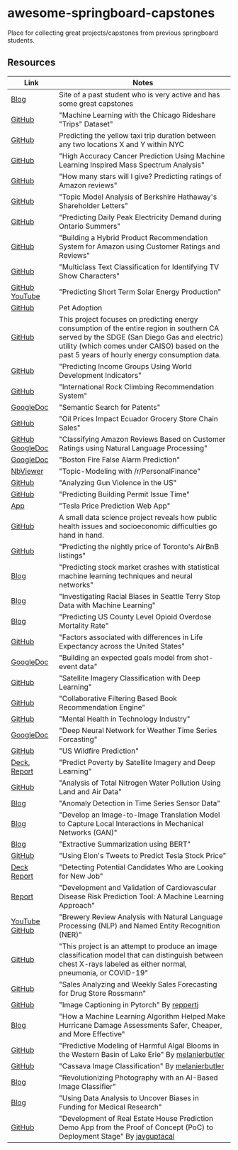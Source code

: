 # awesome-springboard-capstones
Place for collecting great projects/capstones from previous springboard students. 

## Resources

| Link  | Notes
|---|---|
| [Blog](https://jvhuang1786.github.io/) | Site of a past student who is very active and has some great capstones |
| [GitHub](https://github.com/LisaATaylor/Rideshare) | "Machine Learning with the Chicago Rideshare "Trips" Dataset" |
| [GitHub](https://github.com/pratha19/NYC_taxi_trip_duration/blob/master/README.md) | Predicting the yellow taxi trip duration between any two locations X and Y within NYC |
| [GitHub](https://github.com/liudj2008/High-Accuracy-Cancer-Prediction-based-on-Mass-Spectra/blob/master/High%20Accuracy%20Cancer%20Prediction%20Using%20Machine%20Learning%20Inspired%20Mass%20Spectrum%20Analysis.ipynb) | "High Accuracy Cancer Prediction Using Machine Learning Inspired Mass Spectrum Analysis" |
| [GitHub](https://github.com/anxin16/Capstone-Project-3/tree/master/Capstone_Report) | "How many stars will I give? Predicting ratings of Amazon reviews" |
| [GitHub](https://github.com/toshimelonhead/Springboard-Berkshire) | "Topic Model Analysis of Berkshire Hathaway's Shareholder Letters" |
| [GitHub](https://github.com/DMacGillivray/ontario-peak-power-forecasting) | "Predicting Daily Peak Electricity Demand during Ontario Summers" |
| [GitHub](https://github.com/dametreusv/amazon_hybrid_recommendation_system/blob/master/APR_final_report.ipynb) | "Building a Hybrid Product Recommendation System for Amazon using Customer Ratings and Reviews" |
| [GitHub](https://github.com/shamafarabi/NLP-Predict-Cast-Member-of-the-TV-Show-Friends) | "Multiclass Text Classification for Identifying TV Show Characters" |
| [GitHub](https://github.com/connormca12/Springboard-Projects/blob/master/Capstone-1/Capstone%20Project%201%20-%20Final%20Report%20-%20Connor%20McAnuff.pdf) [YouTube](https://www.youtube.com/watch?v=DA6fOjP374w) | "Predicting Short Term Solar Energy Production" |
| [GitHub](https://github.com/JLorenzP/Springboard-Capstone-I) | Pet Adoption |
| [GitHub](https://github.com/pratha19/Hourly_Energy_Consumption_Prediction) | This project focuses on predicting energy consumption of the entire region in southern CA served by the SDGE (San Diego Gas and electric) utility (which comes under CAISO) based on the past 5 years of hourly energy consumption data. |
| [GitHub](https://github.com/dametreusv/world_development_indicators/blob/master/WDI_final_report_.ipynb) | "Predicting Income Groups Using World Development Indicators" |
| [GitHub](https://github.com/Colley-K/rock_climbing_recommendation_system) | "International Rock Climbing Recommendation System" |
| [GoogleDoc](https://docs.google.com/document/d/1esi5bwqoOQ2zHll7vBkeE5dil-O40NS3oZB_AOLL9R0/edit) | "Semantic Search for Patents" |
| [GitHub](https://github.com/db-gb/Predicting-Grocery-Store-Sales_Capstone-1) | "Oil Prices Impact Ecuador Grocery Store Chain Sales" |
| [GitHub](https://github.com/louiefb/amazon-reviews-nlp) [GoogleDoc](https://docs.google.com/presentation/d/12Sud5TgYe8ZhQVzU_nXpjQE1fvzNHSt9sC9UwChv-Yo/edit) | "Classifying Amazon Reviews Based on Customer Ratings using Natural Language Processing" |
| [GoogleDoc](https://docs.google.com/document/d/1snqqk9GAyESEZvH449zPbLcvqFXhCzXgPWV81u-LOSI/edit) | "Boston Fire False Alarm Prediction" |
| [NbViewer](https://nbviewer.jupyter.org/github/nysportsfan/Personal_Finance_Subreddit/blob/da26f6119207ab8dc01789609d1875d7d17b4c42/05_pf_final_report.ipynb) | "Topic-Modeling with /r/PersonalFinance" |
| [GitHub](https://github.com/nysportsfan/Gun-Violence-in-the-US) | "Analyzing Gun Violence in the US" |
| [GitHub](https://github.com/dtse91/Springboard/blob/master/Capstone%201%20Project/Capstone%20Project%201%20Final%20Report.pdf) | "Predicting Building Permit Issue Time" |
| [App](https://elon-tesla.herokuapp.com/) | "Tesla Price Prediction Web App" |
| [GitHub](https://github.com/berenice-d/Natality-project/blob/master/Natality%20-%20final%20report.pdf) | A small data science project reveals how public health issues and socioeconomic difficulties go hand in hand. |
| [GitHub](https://github.com/georgecctang/capstone_project_1/blob/master/reports/George_CP1_Final_Report.pdf) | "Predicting the nightly price of Toronto's AirBnB listings" |
| [Blog](https://medium.com/@romanm111987/predicting-stock-market-crashes-with-statistical-machine-learning-techniques-and-neural-networks-b756d9b48497) | "Predicting stock market crashes with statistical machine learning techniques and neural networks" |
| [Blog](https://medium.com/swlh/investigating-racial-biases-in-terry-stops-in-seattle-with-machine-learning-9a3b5febd60e) | "Investigating Racial Biases in Seattle Terry Stop Data with Machine Learning" |
| [Blog](https://danielhanbitlee.github.io/opioid_mortality/) | "Predicting US County Level Opioid Overdose Mortality Rate" |
| [GitHub](https://github.com/anxin16/Capstone-Project-2/tree/master/Capstone-Report) | "Factors associated with differences in Life Expectancy across the United States" |
| [GoogleDoc](https://docs.google.com/document/d/1PeytnNl9ZLkPi8tanw_IT_ZuoPgl4aw7LUhrJuOxRpg/edit) | "Building an expected goals model from shot-event data" |
| [GitHub](https://github.com/LisaATaylor/naip-classify) | "Satellite Imagery Classification with Deep Learning" |
| [GitHub](https://nbviewer.jupyter.org/github/shamafarabi/Capstone_1_Book_Recommendation/blob/master/Milestone%20Report/Milestone%20Report.ipynb) | "Collaborative Filtering Based Book Recommendation Engine" |
| [GitHub](https://github.com/desai32/Springboard/blob/master/Mental%20Health%20in%20Technology%20Industry.pdf) | "Mental Health in Technology Industry" |
| [GoogleDoc](https://drive.google.com/file/d/1NuXf9FF8GhiQQZXWKgHn4NYyJvLyG8XH/view) | "Deep Neural Network for Weather Time Series Forcasting" |
| [GitHub](https://github.com/lasyabheemendra/Sprigboard-DatascienceProjects/tree/master/Capstone1_US-Wildfire-Prediction) | "US Wildfire Prediction" |
| [Deck](https://docs.google.com/presentation/d/1034MHY-BIa1MYBNChkOpl3GlVxD0ZtwbV8zoKQwSotI/edit#slide=id.p), [Report](https://drive.google.com/file/d/1ZdsWbX4VsiD6wMjic_lAjuNo_9WTPhTL/view) | "Predict Poverty by Satellite Imagery and Deep Learning" |
| [GitHub](https://github.com/teamHackTheBay/hackTheBay) | "Analysis of Total Nitrogen Water Pollution Using Land and Air Data" |
| [Blog](https://towardsdatascience.com/anomaly-detection-in-time-series-sensor-data-86fd52e62538) | "Anomaly Detection in Time Series Sensor Data" |
| [Blog](https://adriensaremi.medium.com/develop-a-image-to-image-translation-model-to-capture-local-interactions-in-mechanical-networks-9c2f45230849) | "Develop an Image-to-Image Translation Model to Capture Local Interactions in Mechanical Networks (GAN)" |
| [Blog](https://towardsdatascience.com/extractive-summarization-using-bert-966e912f4142) | "Extractive Summarization using BERT" |
| [GitHub](https://github.com/jvhuang1786/teslaElonStockpred) | "Using Elon's Tweets to Predict Tesla Stock Price" |
| [Deck](https://github.com/yoyo6022/Detecting_Potential_Candidate_Springboard_Capstone2/blob/master/reports/Capstone2_Presentation.pdf) [Report](https://github.com/yoyo6022/Detecting_Potential_Candidate_Springboard_Capstone2/blob/master/reports/Capstone2%20-%20Final%20Report.pdf) | "Detecting Potential Candidates Who are Looking for New Job" |
| [Report](https://github.com/richasethi3/CVD_Prediction/blob/master/Presentation%20and%20Report/CVD_prediction.pdf) | "Development and Validation of Cardiovascular Disease Risk Prediction Tool: A Machine Learning Approach" |
| [YouTube](https://www.youtube.com/watch?v=04svmI8TTOY&feature=youtu.be) [GitHub](https://github.com/chrisjm/brewery-review-nlp) | "Brewery Review Analysis with Natural Language Processing (NLP) and Named Entity Recognition (NER)" |
| [GitHub](https://github.com/zwimpee/CXResnet) | "This project is an attempt to produce an image classification model that can distinguish between chest X-rays labeled as either normal, pneumonia, or COVID-19" |
| [GitHub](https://github.com/yoyo6022/Sales-Analyzing-and-Weekly-Sales-Forecasting-for-Drug-Store-Rossmann/) | "Sales Analyzing and Weekly Sales Forecasting for Drug Store Rossmann" |
| [GitHub](https://github.com/reppertj/image-captioning) | "Image Captioning in Pytorch" By [reppertj](https://github.com/reppertj) |
| [Blog](https://learn.springboard.com/school-of-data/white-paper/how-a-machine-learning-algorithm-helped-make-hurricane-damage-assessments-safer-cheaper-and-more-effective) | "How a Machine Learning Algorithm Helped Make Hurricane Damage Assessments Safer, Cheaper, and More Effective" |
| [GitHub](https://github.com/melanierbutler/HAB_Capstone) | "Predictive Modeling of Harmful Algal Blooms in the Western Basin of Lake Erie" By [melanierbutler](https://github.com/melanierbutler) |
| [GitHub](https://github.com/melanierbutler/cassava) | "Cassava Image Classification" By [melanierbutler](https://github.com/melanierbutler) |
| [Blog](https://learn.springboard.com/school-of-data/white-paper/revolutionizing-photography-with-an-ai-based-image-classifier/) | "Revolutionizing Photography with an AI-Based Image Classifier" |
| [Blog](https://learn.springboard.com/school-of-data/whitepapers/using-data-analysis-uncover-biases-funding-medical-research/) | "Using Data Analysis to Uncover Biases in Funding for Medical Research" |
| [GitHub](https://github.com/jayguptacal/RetailAndMarketing/blob/main/HouseSalesPricePrediction/readme.md) | "Development of Real Estate House Prediction Demo App from the Proof of Concept (PoC) to Deployment Stage" By [jayguptacal](https://github.com/jayguptacal) |
